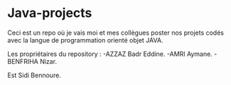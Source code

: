 # Java-projects
Ceci est un repo où je vais moi et mes collègues poster nos projets codés avec la langue de programmation orienté objet JAVA.

Les propriétaires du repository : -AZZAZ Badr Eddine. -AMRI Aymane. -BENFRIHA Nizar.

Est Sidi Bennoure.
